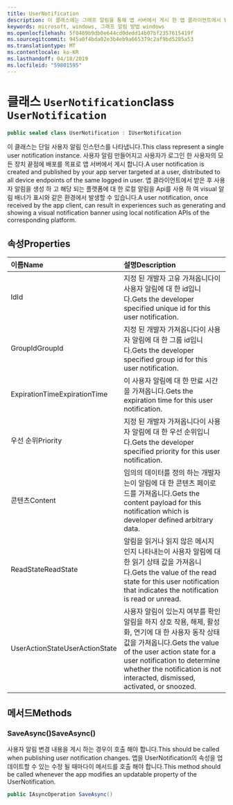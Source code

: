```yaml
---
title: UserNotification
description: 이 클래스에는 그래프 알림을 통해 앱 서버에서 게시 한 앱 클라이언트에서 받은 사용자 알림을 나타냅니다.
keywords: microsoft, windows, 그래프 알림 방법 windows
ms.openlocfilehash: 5f0489b9db0e644cd0dedd14b07bf2357615419f
ms.sourcegitcommit: 945a0f4bda02e3b4eb9a665379c2af9bd5285a53
ms.translationtype: MT
ms.contentlocale: ko-KR
ms.lasthandoff: 04/18/2019
ms.locfileid: "59801595"
---
```

# <a name="class-usernotification"></a><span data-ttu-id="bb7db-104">클래스 `UserNotification`</span><span class="sxs-lookup"><span data-stu-id="bb7db-104">class `UserNotification`</span></span>

```C#
public sealed class UserNotification : IUserNotification
```

<span data-ttu-id="bb7db-105">이 클래스는 단일 사용자 알림 인스턴스를 나타냅니다.</span><span class="sxs-lookup"><span data-stu-id="bb7db-105">This class represent a single user notification instance.</span></span> <span data-ttu-id="bb7db-106">사용자 알림 만들어지고 사용자가 로그인 한 사용자의 모든 장치 끝점에 배포를 목표로 앱 서버에서 게시 합니다.</span><span class="sxs-lookup"><span data-stu-id="bb7db-106">A user notification is created and published by your app server targeted at a user, distributed to all device endpoints of the same logged in user.</span></span>
<span data-ttu-id="bb7db-107">앱 클라이언트에서 받은 후 사용자 알림을 생성 하 고 해당 되는 플랫폼에 대 한 로컬 알림을 Api를 사용 하 여 visual 알림 배너가 표시와 같은 환경에서 발생할 수 있습니다.</span><span class="sxs-lookup"><span data-stu-id="bb7db-107">A user notification, once received by the app client, can result in experiences such as generating and showing a visual notification banner using local notification APIs of the corresponding platform.</span></span>

## <a name="properties"></a><span data-ttu-id="bb7db-108">속성</span><span class="sxs-lookup"><span data-stu-id="bb7db-108">Properties</span></span>

|<span data-ttu-id="bb7db-109">이름</span><span class="sxs-lookup"><span data-stu-id="bb7db-109">Name</span></span> | <span data-ttu-id="bb7db-110">설명</span><span class="sxs-lookup"><span data-stu-id="bb7db-110">Description</span></span> |
|:-- |:-- |
|<span data-ttu-id="bb7db-111">Id</span><span class="sxs-lookup"><span data-stu-id="bb7db-111">Id</span></span> |<span data-ttu-id="bb7db-112">지정 된 개발자 고유 가져옵니다이 사용자 알림에 대 한 id입니다.</span><span class="sxs-lookup"><span data-stu-id="bb7db-112">Gets the developer specified unique id for this user notification.</span></span>|
|   <span data-ttu-id="bb7db-113">GroupId</span><span class="sxs-lookup"><span data-stu-id="bb7db-113">GroupId</span></span> |<span data-ttu-id="bb7db-114">지정 된 개발자 가져옵니다이 사용자 알림에 대 한 그룹 id입니다.</span><span class="sxs-lookup"><span data-stu-id="bb7db-114">Gets the developer specified group id for this user notification.</span></span>| 
|   <span data-ttu-id="bb7db-115">ExpirationTime</span><span class="sxs-lookup"><span data-stu-id="bb7db-115">ExpirationTime</span></span> |<span data-ttu-id="bb7db-116">이 사용자 알림에 대 한 만료 시간을 가져옵니다.</span><span class="sxs-lookup"><span data-stu-id="bb7db-116">Gets the expiration time for this user notification.</span></span>| 
|   <span data-ttu-id="bb7db-117">우선 순위</span><span class="sxs-lookup"><span data-stu-id="bb7db-117">Priority</span></span>|<span data-ttu-id="bb7db-118">지정 된 개발자 가져옵니다이 사용자 알림에 대 한 우선 순위입니다.</span><span class="sxs-lookup"><span data-stu-id="bb7db-118">Gets the developer specified priority for this user notification.</span></span>| 
|   <span data-ttu-id="bb7db-119">콘텐츠</span><span class="sxs-lookup"><span data-stu-id="bb7db-119">Content</span></span>|<span data-ttu-id="bb7db-120">임의의 데이터를 정의 하는 개발자는이 알림에 대 한 콘텐츠 페이로드를 가져옵니다.</span><span class="sxs-lookup"><span data-stu-id="bb7db-120">Gets the content payload for this notification which is developer defined arbitrary data.</span></span>| 
|   <span data-ttu-id="bb7db-121">ReadState</span><span class="sxs-lookup"><span data-stu-id="bb7db-121">ReadState</span></span>|<span data-ttu-id="bb7db-122">알림을 읽거나 읽지 않은 메시지 인지 나타내는이 사용자 알림에 대 한 읽기 상태 값을 가져옵니다.</span><span class="sxs-lookup"><span data-stu-id="bb7db-122">Gets the value of the read state for this user notification that indicates the notification is read or unread.</span></span>| 
|   <span data-ttu-id="bb7db-123">UserActionState</span><span class="sxs-lookup"><span data-stu-id="bb7db-123">UserActionState</span></span>|<span data-ttu-id="bb7db-124">사용자 알림이 있는지 여부를 확인 알림을 하지 상호 작용, 해제, 활성화, 연기에 대 한 사용자 동작 상태 값을 가져옵니다.</span><span class="sxs-lookup"><span data-stu-id="bb7db-124">Gets the value of the user action state for a user notification to determine whether the notification is not interacted, dismissed, activated, or snoozed.</span></span>| 


## <a name="methods"></a><span data-ttu-id="bb7db-125">메서드</span><span class="sxs-lookup"><span data-stu-id="bb7db-125">Methods</span></span>

### <a name="saveasync"></a><span data-ttu-id="bb7db-126">SaveAsync()</span><span class="sxs-lookup"><span data-stu-id="bb7db-126">SaveAsync()</span></span> 
<span data-ttu-id="bb7db-127">사용자 알림 변경 내용을 게시 하는 경우이 호출 해야 합니다.</span><span class="sxs-lookup"><span data-stu-id="bb7db-127">This should be called when publishing user notification changes.</span></span> <span data-ttu-id="bb7db-128">앱을 UserNotification의 속성을 업데이트할 수 있는 수정 될 때마다이 메서드를 호출 해야 합니다.</span><span class="sxs-lookup"><span data-stu-id="bb7db-128">This method should be called whenever the app modifies an updatable property of the UserNotification.</span></span>
```C#
public IAsyncOperation SaveAsync()
```

